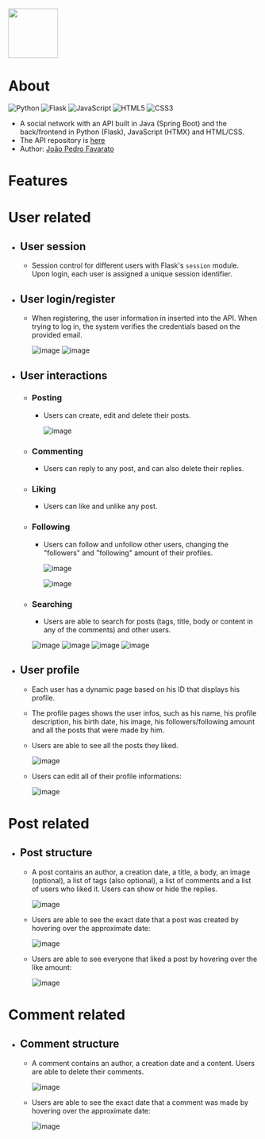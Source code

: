 # <img src="https://i.ibb.co/v4jzr3D/1710963331318.png" width="100"/>

# About
![Python](https://img.shields.io/badge/python-3670A0?style=for-the-badge&logo=python&logoColor=ffdd54) ![Flask](https://img.shields.io/badge/flask-%23000.svg?style=for-the-badge&logo=flask&logoColor=white) ![JavaScript](https://img.shields.io/badge/javascript-%23323330.svg?style=for-the-badge&logo=javascript&logoColor=%23F7DF1E) ![HTML5](https://img.shields.io/badge/html5-%23E34F26.svg?style=for-the-badge&logo=html5&logoColor=white) ![CSS3](https://img.shields.io/badge/css3-%231572B6.svg?style=for-the-badge&logo=css3&logoColor=white)
 
- A social network with an API built in Java (Spring Boot) and the back/frontend in Python (Flask), JavaScript (HTMX) and HTML/CSS.
- The API repository is <a href="https://github.com/docafavarato/linkupapi">here</a>
- Author: <a href="https://www.linkedin.com/in/favarato/">João Pedro Favarato</a>

# Features
# User related
- ## User session
  - Session control for different users with Flask's `session` module. Upon login, each user is assigned a unique session identifier.

- ## User login/register
  - When registering, the user information in inserted into the API. When trying to log in, the system verifies the credentials based on the provided email.

    ![image](https://github.com/docafavarato/linkUp/assets/98183878/b28a8582-21ca-46e2-b6ad-0fddb3a8565a)
    ![image](https://github.com/docafavarato/linkUp/assets/98183878/369ba064-363d-42c8-a1e3-960e30a3bbce)
    
- ## User interactions
    - ### Posting
        - Users can create, edit and delete their posts.

          ![image](https://github.com/docafavarato/linkUp/assets/98183878/a7847f43-7c9a-4bbb-a99e-b50bd9979959)
          
    - ### Commenting
        - Users can reply to any post, and can also delete their replies.
    - ### Liking
        - Users can like and unlike any post.
    - ### Following
        - Users can follow and unfollow other users, changing the "followers" and "following" amount of their profiles.

          ![image](https://github.com/docafavarato/linkUp/assets/98183878/8b3973ec-b20f-4bf0-93ae-f1955009a23a)

          ![image](https://github.com/docafavarato/linkUp/assets/98183878/7f9b0626-c878-4786-87b9-04298fbb971b)
          
     - ### Searching
    	 - Users are able to search for posts (tags, title, body or content in any of the comments) and other users.

  	   ![image](https://github.com/docafavarato/linkUp/assets/98183878/f6543dad-5e54-4e5e-83bb-a504a4279ad4)
	   ![image](https://github.com/docafavarato/linkUp/assets/98183878/f204785d-0f3d-4411-987c-1498bf2f7de5)
	   ![image](https://github.com/docafavarato/linkUp/assets/98183878/9c4238af-dba0-42fb-89dc-38ab2fb120a5)
           ![image](https://github.com/docafavarato/linkUp/assets/98183878/de30a533-9def-4962-ad01-fef487b699c8)

- ## User profile
    - Each user has a dynamic page based on his ID that displays his profile.
    - The profile pages shows the user infos, such as his name, his profile description, his birth date, his image, his followers/following amount and all the posts that were made by him.
    - Users are able to see all the posts they liked.
      
      ![image](https://github.com/docafavarato/linkUp/assets/98183878/46de5eb2-2cdb-468c-8f38-8a3f069190f9)

    - Users can edit all of their profile informations:

      ![image](https://github.com/docafavarato/linkUp/assets/98183878/c7b909b3-ca61-4e49-8284-78f76024f549)

# Post related
- ## Post structure
    - A post contains an author, a creation date, a title, a body, an image (optional), a list of tags (also optional), a list of comments and a list of users who liked it. Users can show or hide the replies.
      
      ![image](https://github.com/docafavarato/linkUp/assets/98183878/afef68ce-c6d7-47c4-b2a7-2ecd9486d1d9)

    - Users are able to see the exact date that a post was created by hovering over the approximate date:
      
      ![image](https://github.com/docafavarato/linkUp/assets/98183878/24369378-b46f-487a-bbac-948378b46473)

    - Users are able to see everyone that liked a post by hovering over the like amount:

      ![image](https://github.com/docafavarato/linkUp/assets/98183878/e4375b99-0a7e-4d96-89fd-9d12fe00a37d)

# Comment related
- ## Comment structure
  - A comment contains an author, a creation date and a content. Users are able to delete their comments.

    ![image](https://github.com/docafavarato/linkUp/assets/98183878/20b3d776-06f6-4d98-a9c2-6a2e9534544e)

  - Users are able to see the exact date that a comment was made by hovering over the approximate date:

    ![image](https://github.com/docafavarato/linkUp/assets/98183878/dfd46f62-8d02-4c8b-bec9-73f8206069b8)